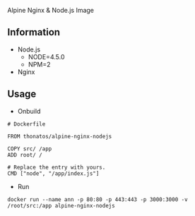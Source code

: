 Alpine Nginx & Node.js Image

## Information

- Node.js
	- NODE=4.5.0
	- NPM=2
- Nginx
	

## Usage

- Onbuild

```
# Dockerfile

FROM thonatos/alpine-nginx-nodejs

COPY src/ /app
ADD root/ /

# Replace the entry with yours.
CMD ["node", "/app/index.js"]
```

- Run

```
docker run --name ann -p 80:80 -p 443:443 -p 3000:3000 -v /root/src:/app alpine-nginx-nodejs
```
